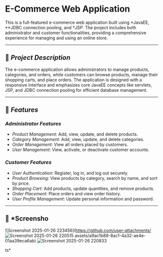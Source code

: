 # E-Commerce Web Application

This is a full-featured e-commerce web application built using *JavaEE, **JDBC connection pooling, and **JSP*. The project includes both administrator and customer functionalities, providing a comprehensive experience for managing and using an online store.

---

## 📝 *Project Description*

The e-commerce application allows administrators to manage products, categories, and orders, while customers can browse products, manage their shopping carts, and place orders. The application is designed with a responsive interface and emphasizes core JavaEE concepts like servlets, JSP, and JDBC connection pooling for efficient database management.

---

## 🚀 *Features*

### *Administrator Features*
- *Product Management*: Add, view, update, and delete products.
- *Category Management*: Add, view, update, and delete categories.
- *Order Management*: View all orders placed by customers.
- *User Management*: View, activate, or deactivate customer accounts.

### *Customer Features*
- *User Authentication*: Register, log in, and log out securely.
- *Product Browsing*: View products by category, search by name, and sort by price.
- *Shopping Cart*: Add products, update quantities, and remove products.
- *Order Placement*: Place orders and view order history.
- *User Profile Management*: Update personal information and password.

---


## 📸 *Screensho
![Screenshot 2025-01-26 223456](https://github.com/user-attachments/
![Screenshot 2025-01-26 220515](https://github.com/user-attachments/assets/812b966f-e4dc-41a9-b702-affb81776f36)
assets/a9ac1b88-8ac1-4a32-ae4e-01aa39eca6ab)
![Screenshot 2025-01-26 220833](https://github.com/user-attachments/assets/0aec8635-5173-49fd-be65-6ceea49e74c2)

ts*

